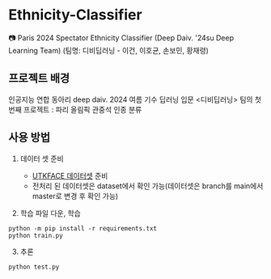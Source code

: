 # Ethnicity-Classifier
📷 Paris 2024 Spectator Ethnicity Classifier (Deep Daiv. '24su Deep Learning Team)
(팀명: 디비딥러닝 - 이건, 이호균, 손보민, 황재령) 

## 프로젝트 배경
인공지능 연합 동아리 deep daiv. 2024 여름 기수 딥러닝 입문 <디비딥러닝> 팀의 첫 번째 프로젝트 : 파리 올림픽 관중석 인종 분류

## 사용 방법

1. 데이터 셋 준비
   - [UTKFACE 데이터셋](https://susanqq.github.io/UTKFace/) 준비
   - 전처리 된 데이터셋은 dataset에서 확인 가능(데이터셋은 branch를 main에서 master로 변경 후 확인 가능)

2. 학습 파일 다운, 학습
  ```
python -m pip install -r requirements.txt
python train.py 
  ```

3.  추론
```
python test.py
```
